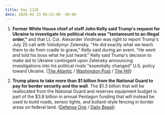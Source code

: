 ```yaml
---
title: Day 1120
date: 2020-02-13 06:51:00 -08:00
---
```


1. **Former White House chief of staff John Kelly said Trump's request for Ukraine to investigate his political rivals was "tantamount to an illegal order,"** and that Lt. Col. Alexander Vindman was right to report Trump's July 25 call with Volodymyr Zelensky. "He did exactly what we teach them to do from cradle to grave," Kelly said during an event. "He went and told his boss what he just heard." Kelly said Trump's decision to make aid to Ukraine contingent upon Zelensky announcing investigations into his political rivals "essentially changed" U.S. policy toward Ukraine. ([The Atlantic](https://www.theatlantic.com/politics/archive/2020/02/john-kelly-alexander-vindman-north-korea-and-trump/606496/) / [Washington Post](https://www.washingtonpost.com/politics/former-white-house-chief-of-staff-john-kelly-takes-issue-with-trump-for-ousting-lt-col-alexander-vindman-among-other-things/2020/02/13/8a7d6dcc-4e51-11ea-b721-9f4cdc90bc1c_story.html) / [The Hill](https://thehill.com/homenews/administration/482886-john-kelly-praises-vindman-he-did-did-exactly-what-we-teach-them-to))

2. **Trump plans to take more than $1 billion from the National Guard to pay for border security and the wall**. The $1.3 billion that will be reallocated from the National Guard and reserves equipment budget is part of the $3.8 billion in annual Pentagon funding that will instead be used to build roads, sensor lights, and bollard-style fencing in border areas on federal land. ([Defense One](https://www.defenseone.com/politics/2020/02/trump-targets-major-weapons-projects-fund-wall/163102/?oref=d-river) / [Daily Beast](https://www.thedailybeast.com/trump-plans-to-use-national-guard-budget-for-border-fencing))